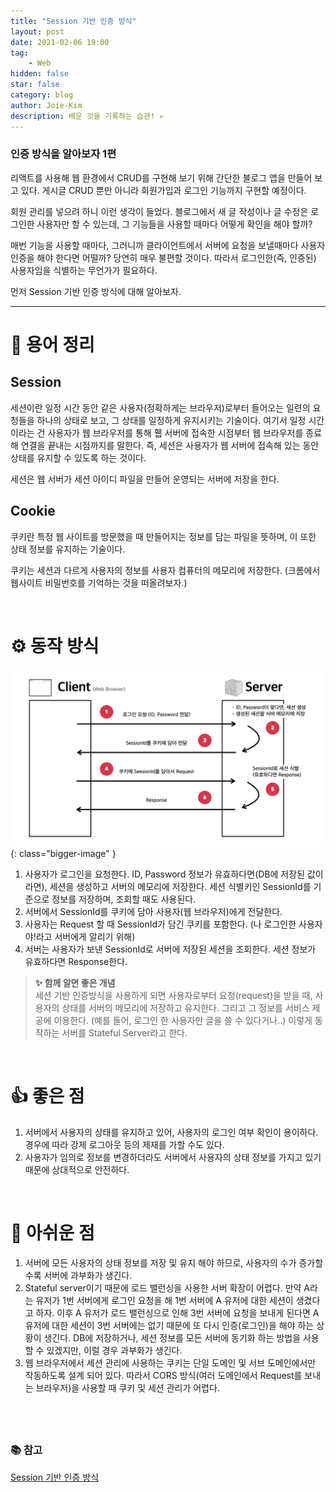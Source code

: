 ```yaml
---
title: "Session 기반 인증 방식"
layout: post
date: 2021-02-06 19:00
tag:
    - Web
hidden: false
star: false
category: blog
author: Joie-Kim
description: 배운 것을 기록하는 습관! ✍️
---
```


### 인증 방식을 알아보자 1편

리액트를 사용해 웹 환경에서 CRUD를 구현해 보기 위해 간단한 블로그 앱을 만들어 보고 있다. 게시글 CRUD 뿐만 아니라 회원가입과 로그인 기능까지 구현할 예정이다.

회원 관리를 넣으려 하니 이런 생각이 들었다. 블로그에서 새 글 작성이나 글 수정은 로그인한 사용자만 할 수 있는데, 그 기능들을 사용할 때마다 어떻게 확인을 해야 할까?

매번 기능을 사용할 때마다, 그러니까 클라이언트에서 서버에 요청을 보낼때마다 사용자 인증을 해야 한다면 어떨까? 당연히 매우 불편할 것이다. 따라서 로그인한(즉, 인증된) 사용자임을 식별하는 무언가가 필요하다.

먼저 Session 기반 인증 방식에 대해 알아보자.

---

# 👀 용어 정리

## Session

세션이란 일정 시간 동안 같은 사용자(정확하게는 브라우저)로부터 들어오는 일련의 요청들을 하나의 상태로 보고, 그 상태를 일정하게 유지시키는 기술이다. 여기서 일정 시간이라는 건 사용자가 웹 브라우저를 통해 휍 서버에 접속한 시점부터 웹 브라우저를 종료해 연결을 끝내는 시점까지를 말한다. 즉, 세션은 사용자가 웹 서버에 접속해 있는 동안 상태를 유지할 수 있도록 하는 것이다.

세션은 웹 서버가 세션 아이디 파일을 만들어 운영되는 서버에 저장을 한다.

## Cookie

쿠키란 특정 웹 사이트를 방문했을 때 만들어지는 정보를 담는 파일을 뜻하며, 이 또한 상태 정보를 유지하는 기술이다.

쿠키는 세션과 다르게 사용자의 정보를 사용자 컴퓨터의 메모리에 저장한다. (크롬에서 웹사이트 비밀번호를 기억하는 것을 떠올려보자.)

<br>

# ⚙️ 동작 방식

![image](/assets/210206/Session_auth.jpeg){: class="bigger-image" }

1. 사용자가 로그인을 요청한다. ID, Password 정보가 유효하다면(DB에 저장된 값이라면), 세션을 생성하고 서버의 메모리에 저장한다. 세션 식별키인 SessionId를 기준으로 정보를 저장하며, 조회할 때도 사용된다.
2. 서버에서 SessionId를 쿠키에 담아 사용자(웹 브라우저)에게 전달한다.
3. 사용자는 Request 할 때 SessionId가 담긴 쿠키를 포함한다. (나 로그인한 사용자야!라고 서버에게 알리기 위해)
4. 서버는 사용자가 보낸 SessionId로 서버에 저장된 세션을 조회한다. 세션 정보가 유효하다면 Response한다.

> **✨ 함께 알면 좋은 개념** <br>
> 세션 기반 인증방식을 사용하게 되면 사용자로부터 요청(request)을 받을 때, 사용자의 상태를 서버의 메모리에 저장하고 유지한다. 그리고 그 정보를 서비스 제공에 이용한다. (예를 들어, 로그인 한 사용자만 글을 쓸 수 있다거나..)
> 이렇게 동작하는 서버를 Stateful Server라고 한다.

<br>

# 👍 좋은 점

1. 서버에서 사용자의 상태를 유지하고 있어, 사용자의 로그인 여부 확인이 용이하다. 경우에 따라 강제 로그아웃 등의 제재를 가할 수도 있다.
2. 사용자가 임의로 정보를 변경하더라도 서버에서 사용자의 상태 정보를 가지고 있기 때문에 상대적으로 안전하다.

<br>

# 🙏 아쉬운 점

1. 서버에 모든 사용자의 상태 정보를 저장 및 유지 해야 하므로, 사용자의 수가 증가할 수록 서버에 과부화가 생긴다.
2. Stateful server이기 때문에 로드 밸런싱을 사용한 서버 확장이 어렵다.
   만약 A라는 유저가 1번 서버에게 로그인 요청을 해 1번 서버에 A 유저에 대한 세션이 생겼다고 하자. 이후 A 유저가 로드 밸런싱으로 인해 3번 서버에 요청을 보내게 된다면 A 유저에 대한 세션이 3번 서버에는 없기 때문에 또 다시 인증(로그인)을 해야 하는 상황이 생긴다.
   DB에 저장하거나, 세션 정보를 모든 서버에 동기화 하는 방법을 사용 할 수 있겠지만, 이럴 경우 과부화가 생긴다.
3. 웹 브라우저에서 세션 관리에 사용하는 쿠키는 단일 도메인 및 서브 도메인에서만 작동하도록 설계 되어 있다. 따라서 CORS 방식(여러 도메인에서 Request를 보내는 브라우저)을 사용할 때 쿠키 및 세션 관리가 어렵다.

## <br>

### 📚 참고

[Session 기반 인증 방식](https://surprisecomputer.tistory.com/36)
